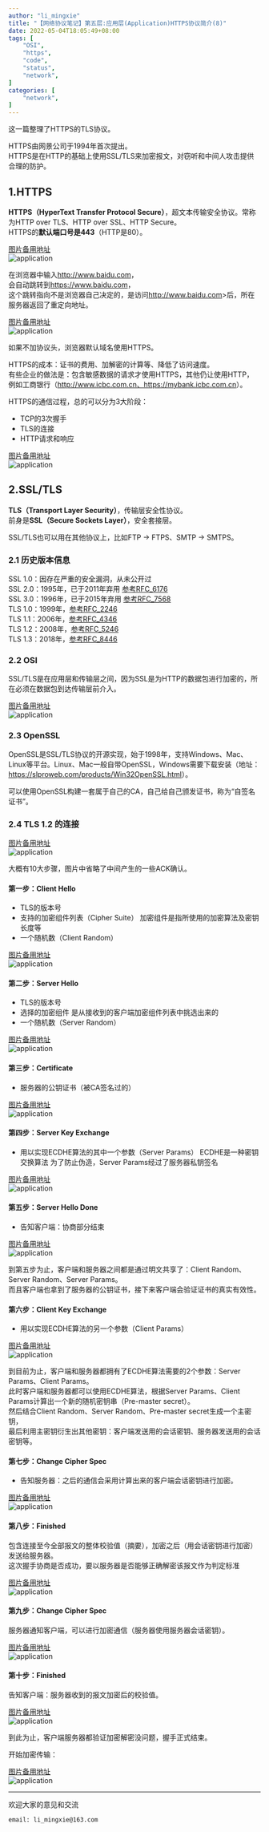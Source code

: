 ```yaml
---
author: "li_mingxie"
title: "【网络协议笔记】第五层:应用层(Application)HTTPS协议简介(8)"
date: 2022-05-04T18:05:49+08:00
tags: [
    "OSI",
    "https",
    "code",
    "status",
    "network",
]
categories: [
    "network",
]
---
```


这一篇整理了HTTPS的TLS协议。  

HTTPS由网景公司于1994年首次提出。  
HTTPS是在HTTP的基础上使用SSL/TLS来加密报文，对窃听和中间人攻击提供合理的防护。  

## 1.HTTPS

**HTTPS（HyperText Transfer Protocol Secure）**，超文本传输安全协议。常称为HTTP over TLS、HTTP over SSL、HTTP Secure。  
HTTPS的**默认端口号是443**（HTTP是80）。

[图片备用地址](https://limingxie.github.io/images/network/application/application_80.png)  
![application](https://mingxie-blog.oss-cn-beijing.aliyuncs.com/image/network/application/application_80.png?x-oss-process=image/resize,w_700,m_lfit)  

在浏览器中输入<http://www.baidu.com>，  
会自动跳转到<https://www.baidu.com>，  
这个跳转指向不是浏览器自己决定的，是访问<http://www.baidu.com>>后，所在服务器返回了重定向地址。

[图片备用地址](https://limingxie.github.io/images/network/application/application_81.png)  
![application](https://mingxie-blog.oss-cn-beijing.aliyuncs.com/image/network/application/application_81.png?x-oss-process=image/resize,w_700,m_lfit)  

如果不加协议头，浏览器默认域名使用HTTPS。  

HTTPS的成本：证书的费用、加解密的计算等、降低了访问速度。  
有些企业的做法是：包含敏感数据的请求才使用HTTPS，其他仍让使用HTTP，  
例如工商银行（<http://www.icbc.com.cn、https://mybank.icbc.com.cn>）。

HTTPS的通信过程，总的可以分为3大阶段：  

* TCP的3次握手
* TLS的连接
* HTTP请求和响应

[图片备用地址](https://limingxie.github.io/images/network/application/application_82.png)  
![application](https://mingxie-blog.oss-cn-beijing.aliyuncs.com/image/network/application/application_82.png?x-oss-process=image/resize,w_700,m_lfit)  

## 2.SSL/TLS

**TLS（Transport Layer Security）**，传输层安全性协议。  
前身是**SSL（Secure Sockets Layer）**，安全套接层。  

SSL/TLS也可以用在其他协议上，比如FTP -> FTPS、SMTP -> SMTPS。  

### 2.1 历史版本信息

SSL 1.0：因存在严重的安全漏洞，从未公开过  
SSL 2.0：1995年，已于2011年弃用 [参考RFC_6176](https://datatracker.ietf.org/doc/html/rfc6176)  
SSL 3.0：1996年，已于2015年弃用 [参考RFC_7568](https://datatracker.ietf.org/doc/html/rfc7568)  
TLS 1.0：1999年，[参考RFC_2246](https://datatracker.ietf.org/doc/html/rfc2246)  
TLS 1.1：2006年，[参考RFC_4346](https://datatracker.ietf.org/doc/html/rfc4346)  
TLS 1.2：2008年，[参考RFC_5246](https://datatracker.ietf.org/doc/html/rfc5246)  
TLS 1.3：2018年，[参考RFC_8446](https://datatracker.ietf.org/doc/html/rfc8446)  

### 2.2 OSI

SSL/TLS是在应用层和传输层之间，因为SSL是为HTTP的数据包进行加密的，所在必须在数据包到达传输层前介入。  

[图片备用地址](https://limingxie.github.io/images/network/application/application_83.png)  
![application](https://mingxie-blog.oss-cn-beijing.aliyuncs.com/image/network/application/application_83.png?x-oss-process=image/resize,w_700,m_lfit)  

### 2.3 OpenSSL

OpenSSL是SSL/TLS协议的开源实现，始于1998年，支持Windows、Mac、Linux等平台。Linux、Mac一般自带OpenSSL，Windows需要下载安装（地址：<https://slproweb.com/products/Win32OpenSSL.html>）。  

可以使用OpenSSL构建一套属于自己的CA，自己给自己颁发证书，称为“自签名证书”。  

### 2.4 TLS 1.2 的连接

[图片备用地址](https://limingxie.github.io/images/network/application/application_94.png)  
![application](https://mingxie-blog.oss-cn-beijing.aliyuncs.com/image/network/application/application_94.png?x-oss-process=image/resize,w_700,m_lfit)  

大概有10大步骤，图片中省略了中间产生的一些ACK确认。  

#### 第一步：Client Hello

* TLS的版本号
* 支持的加密组件列表（Cipher Suite）
    加密组件是指所使用的加密算法及密钥长度等
* 一个随机数（Client Random）

[图片备用地址](https://limingxie.github.io/images/network/application/application_84.png)  
![application](https://mingxie-blog.oss-cn-beijing.aliyuncs.com/image/network/application/application_84.png?x-oss-process=image/resize,w_700,m_lfit)  

#### 第二步：Server Hello

* TLS的版本号
* 选择的加密组件
    是从接收到的客户端加密组件列表中挑选出来的
* 一个随机数（Server Random）

[图片备用地址](https://limingxie.github.io/images/network/application/application_85.png)  
![application](https://mingxie-blog.oss-cn-beijing.aliyuncs.com/image/network/application/application_85.png?x-oss-process=image/resize,w_700,m_lfit)  

#### 第三步：Certificate

* 服务器的公钥证书（被CA签名过的）

[图片备用地址](https://limingxie.github.io/images/network/application/application_86.png)  
![application](https://mingxie-blog.oss-cn-beijing.aliyuncs.com/image/network/application/application_86.png?x-oss-process=image/resize,w_700,m_lfit)  

#### 第四步：Server Key Exchange

* 用以实现ECDHE算法的其中一个参数（Server Params）
    ECDHE是一种密钥交换算法
    为了防止伪造，Server Params经过了服务器私钥签名

[图片备用地址](https://limingxie.github.io/images/network/application/application_95.jpg)  
![application](https://mingxie-blog.oss-cn-beijing.aliyuncs.com/image/network/application/application_95.jpg?x-oss-process=image/resize,w_700,m_lfit)  

#### 第五步：Server Hello Done

* 告知客户端：协商部分结束

[图片备用地址](https://limingxie.github.io/images/network/application/application_87.png)  
![application](https://mingxie-blog.oss-cn-beijing.aliyuncs.com/image/network/application/application_87.png?x-oss-process=image/resize,w_700,m_lfit)  

到第五步为止，客户端和服务器之间都是通过明文共享了：Client Random、Server Random、Server Params。  
而且客户端也拿到了服务器的公钥证书，接下来客户端会验证证书的真实有效性。

#### 第六步：Client Key Exchange

* 用以实现ECDHE算法的另一个参数（Client Params）

[图片备用地址](https://limingxie.github.io/images/network/application/application_88.png)  
![application](https://mingxie-blog.oss-cn-beijing.aliyuncs.com/image/network/application/application_88.png?x-oss-process=image/resize,w_700,m_lfit)  

到目前为止，客户端和服务器都拥有了ECDHE算法需要的2个参数：Server Params、Client Params。  
此时客户端和服务器都可以使用ECDHE算法，根据Server Params、Client Params计算出一个新的随机密钥串（Pre-master secret）。  
然后结合Client Random、Server Random、Pre-master secret生成一个主密钥，  
最后利用主密钥衍生出其他密钥：客户端发送用的会话密钥、服务器发送用的会话密钥等。

#### 第七步：Change Cipher Spec

* 告知服务器：之后的通信会采用计算出来的客户端会话密钥进行加密。

[图片备用地址](https://limingxie.github.io/images/network/application/application_89.png)  
![application](https://mingxie-blog.oss-cn-beijing.aliyuncs.com/image/network/application/application_89.png?x-oss-process=image/resize,w_700,m_lfit)  

#### 第八步：Finished

包含连接至今全部报文的整体校验值（摘要），加密之后（用会话密钥进行加密）发送给服务器。  
这次握手协商是否成功，要以服务器是否能够正确解密该报文作为判定标准

[图片备用地址](https://limingxie.github.io/images/network/application/application_90.png)  
![application](https://mingxie-blog.oss-cn-beijing.aliyuncs.com/image/network/application/application_90.png?x-oss-process=image/resize,w_700,m_lfit)  

#### 第九步：Change Cipher Spec

服务器通知客户端，可以进行加密通信（服务器使用服务器会话密钥）。

[图片备用地址](https://limingxie.github.io/images/network/application/application_91.png)  
![application](https://mingxie-blog.oss-cn-beijing.aliyuncs.com/image/network/application/application_91.png?x-oss-process=image/resize,w_700,m_lfit)  

#### 第十步：Finished

告知客户端：服务器收到的报文加密后的校验值。

[图片备用地址](https://limingxie.github.io/images/network/application/application_92.png)  
![application](https://mingxie-blog.oss-cn-beijing.aliyuncs.com/image/network/application/application_92.png?x-oss-process=image/resize,w_700,m_lfit)  

到此为止，客户端服务器都验证加密解密没问题，握手正式结束。

开始加密传输：

[图片备用地址](https://limingxie.github.io/images/network/application/application_93.png)  
![application](https://mingxie-blog.oss-cn-beijing.aliyuncs.com/image/network/application/application_93.png?x-oss-process=image/resize,w_700,m_lfit)  

----------------------------------------------
欢迎大家的意见和交流

`email: li_mingxie@163.com`
